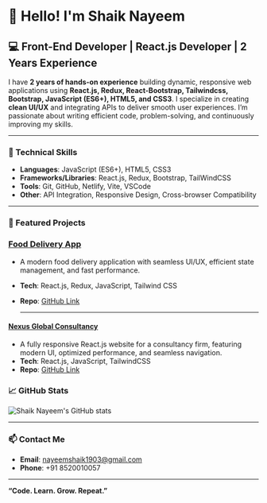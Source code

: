 # 👋 Hello! I'm Shaik Nayeem

## 💻 Front-End Developer | React.js Developer | 2 Years Experience

I have **2 years of hands-on experience** building dynamic, responsive web applications using **React.js, Redux, React-Bootstrap, Tailwindcss, Bootstrap, JavaScript (ES6+), HTML5, and CSS3**. I specialize in creating **clean UI/UX** and integrating APIs to deliver smooth user experiences. I’m passionate about writing efficient code, problem-solving, and continuously improving my skills.

---

### 🔨 Technical Skills

- **Languages**: JavaScript (ES6+), HTML5, CSS3
- **Frameworks/Libraries**: React.js, Redux, Bootstrap, TailWindCSS
- **Tools**: Git, GitHub, Netlify, Vite, VSCode
- **Other**: API Integration, Responsive Design, Cross-browser Compatibility

---

### 🚀 Featured Projects


### **[Food Delivery App](https://fooddelivaryapp.netlify.app)**
- A modern food delivery application with seamless UI/UX, efficient state management, and fast performance.
- **Tech**: React.js, Redux, JavaScript, Tailwind CSS  
- **Repo**: [GitHub Link](https://github.com/ShaikNayeem1903/Food-Delivary-App.git)

  ---
  
#### **[Nexus Global Consultancy](https://nexus-global-consultency.netlify.app/)**
- A fully responsive React.js website for a consultancy firm, featuring modern UI, optimized performance, and seamless navigation.  
- **Tech**: React.js, JavaScript, TailwindCSS  
- **Repo**: [GitHub Link](https://github.com/ShaikNayeem1903/Nexus-Global-Consultancy)



### 📈 GitHub Stats

![Shaik Nayeem's GitHub stats](https://github-readme-stats.vercel.app/api?username=ShaikNayeem1903&show_icons=true&theme=tokyonight)

---

### 📫 Contact Me

- **Email**: nayeemshaik1903@gmail.com  
- **Phone**: +91 8520010057   

---

**“Code. Learn. Grow. Repeat.”**
